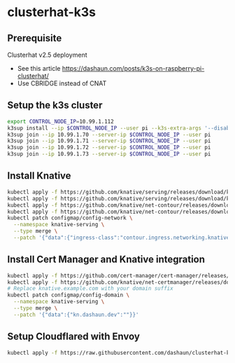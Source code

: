 # clusterhat-k3s

## Prerequisite

Clusterhat v2.5 deployment
 - See this article https://dashaun.com/posts/k3s-on-raspberry-pi-clusterhat/
 - Use CBRIDGE instead of CNAT

## Setup the k3s cluster

```bash
export CONTROL_NODE_IP=10.99.1.112
k3sup install --ip $CONTROL_NODE_IP --user pi --k3s-extra-args '--disable traefik' --merge --local-path ~/.kube/config --context clusterhat01
k3sup join --ip 10.99.1.70 --server-ip $CONTROL_NODE_IP --user pi
k3sup join --ip 10.99.1.71 --server-ip $CONTROL_NODE_IP --user pi
k3sup join --ip 10.99.1.72 --server-ip $CONTROL_NODE_IP --user pi
k3sup join --ip 10.99.1.73 --server-ip $CONTROL_NODE_IP --user pi
```

## Install Knative

```bash
kubectl apply -f https://github.com/knative/serving/releases/download/knative-v1.8.0/serving-crds.yaml
kubectl apply -f https://github.com/knative/serving/releases/download/knative-v1.8.0/serving-core.yaml
kubectl apply -f https://github.com/knative/net-contour/releases/download/knative-v1.8.0/contour.yaml
kubectl apply -f https://github.com/knative/net-contour/releases/download/knative-v1.8.0/net-contour.yaml
kubectl patch configmap/config-network \
  --namespace knative-serving \
  --type merge \
  --patch '{"data":{"ingress-class":"contour.ingress.networking.knative.dev"}}'
```

## Install Cert Manager and Knative integration

```bash
kubectl apply -f https://github.com/cert-manager/cert-manager/releases/download/v1.10.1/cert-manager.yaml
kubectl apply -f https://github.com/knative/net-certmanager/releases/download/knative-v1.8.0/release.yaml
# Replace knative.example.com with your domain suffix
kubectl patch configmap/config-domain \
  --namespace knative-serving \
  --type merge \
  --patch '{"data":{"kn.dashaun.dev":""}}'

```

## Setup Cloudflared with Envoy

```bash
kubectl apply -f https://raw.githubusercontent.com/dashaun/clusterhat-k3s/main/cloudflared.yaml
```
